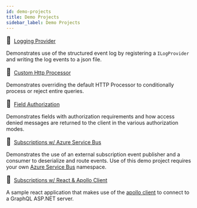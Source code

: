 ```yaml
---
id: demo-projects
title: Demo Projects
sidebar_label: Demo Projects
---
```


<span style="font-size:20px;vertical-align: center;">&#128204;</span>&nbsp; [Logging Provider](https://github.com/graphql-aspnet/demo-projects/tree/master/LoggingProvider)

Demonstrates use of the structured event log by registering a `ILogProvider` and writing the log events to a json file.

<span style="font-size:20px;vertical-align: center;">&#128204;</span>&nbsp; [Custom Http Processor](https://github.com/graphql-aspnet/demo-projects/tree/master/Custom-HttpProcessor)

Demonstrates overriding the default HTTP Processor to conditionally process or reject entire queries.

<span style="font-size:20px;vertical-align: center;">&#128204;</span>&nbsp; [Field Authorization](https://github.com/graphql-aspnet/demo-projects/tree/master/Authorization)

Demonstrates fields with authorization requirements and how access denied messages are returned to the client in the various authorization modes.

<span style="font-size:20px;vertical-align: center;">&#128204;</span>&nbsp; [Subscriptions w/ Azure Service Bus](https://github.com/graphql-aspnet/demo-projects/tree/master/Subscriptions-AzureServiceBus)

Demonstrates the use of an external subscription event publisher and a consumer to deserialize and route events. Use of this demo project requires your own [Azure Service Bus](https://docs.microsoft.com/en-us/azure/service-bus-messaging/service-bus-messaging-overview) namespace.

<span style="font-size:20px;vertical-align: center;">&#128204;</span>&nbsp; [Subscriptions w/ React & Apollo Client](https://github.com/graphql-aspnet/demo-projects/tree/master/Subscriptions-ReactApolloClient)

A sample react application that makes use of the [apollo client](https://www.apollographql.com/docs/react/) to connect to a GraphQL ASP.NET server.
